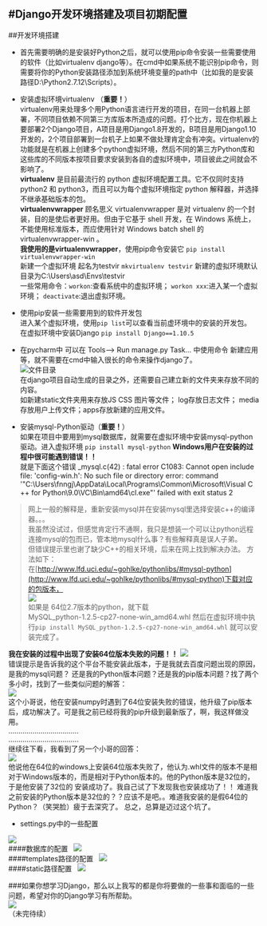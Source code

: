 #Django开发环境搭建及项目初期配置
---
##开发环境搭建
- 首先需要明确的是安装好Python之后，就可以使用pip命令安装一些需要使用的软件（比如virtualenv django等）。在cmd中如果系统不能识别pip命令，则需要将你的Python安装路径添加到系统环境变量的path中（比如我的是安装路径D:\Python2.7.12\Scripts）。

- 安装虚拟环境virtualenv （**重要！**）  
  virtualenv用来处理多个用Python语言进行开发的项目，在同一台机器上部署，不同项目依赖不同第三方库版本所造成的问题。打个比方，现在你机器上要部署2个Django项目，A项目是用Django1.8开发的，B项目是用Django1.10开发的，2个项目部署到一台机子上如果不做处理肯定会有冲突。virtualenv的功能就是在机器上创建多个python虚拟环境，然后不同的第三方Python库和这些库的不同版本按项目要求安装到各自的虚拟环境中，项目彼此之间就会不影响了。  
  **virtualenv** 是目前最流行的 python 虚拟环境配置工具。它不仅同时支持 python2 和 python3，而且可以为每个虚拟环境指定 python 解释器，并选择不继承基础版本的包。  
**virtualenvwrapper** 顾名思义 virtualenvwrapper 是对 virtualenv 的一个封装，目的是使后者更好用。但由于它基于 shell 开发，在 Windows 系统上，不能使用标准版本，而应使用针对 Windows batch shell 的 virtualenvwrapper-win 。  
**我使用的是virtualenvwrapper**，使用pip命令安装它 `pip install virtualenvwrapper-win`   
新建一个虚拟环境 起名为testvir `mkvirtualenv testvir` 新建的虚拟环境默认目录为C:\Users\asd\Envs\testvir   
一些常用命令：`workon`:查看系统中的虚拟环境； `workon xxx`:进入某一个虚拟环境； `deactivate`:退出虚拟环境。

- 使用pip安装一些需要用到的软件开发包  
进入某个虚拟环境，使用`pip list`可以查看当前虚环境中的安装的开发包。  
在虚拟环境中安装Django   `pip install Django==1.10.5`  

- 在pycharm中 可以在 Tools——> Run manage.py Task... 中使用命令 新建应用等，就不需要在cmd中输入很长的命令来操作django了。  
![文件目录](http://i.imgur.com/w1aHoxr.png)  
在django项目自动生成的目录之外，还需要自己建立新的文件夹来存放不同的内容。  
如新建static文件夹用来存放JS CSS 图片等文件； log存放日志文件； media存放用户上传文件；apps存放新建的应用文件。  

- 安装mysql-Python驱动（**重要！**）  
如果在项目中要用到mysql数据库，就需要在虚拟环境中安装mysql-python驱动。进入虚拟环境 `pip install mysql-python`  **Windows用户在安装的过程中很可能遇到错误！！**  
就是下面这个错误
_mysql.c(42) : fatal error C1083: Cannot open include file: 'config-win.h': No such file or directory error: command '"C:\Users\fnngj\AppData\Local\Programs\Common\Microsoft\Visual C ++ for Python\9.0\VC\Bin\amd64\cl.exe"' failed with exit status 2


>网上一般的解释是，重新安装mysql并在安装mysql里选择安装c++的编译器。。。  
我虽然没试过，但感觉肯定行不通啊，我只是想装一个可以让python远程连接mysql的包而已，管本地mysql什么事？有些解释真是误人子弟。  
但错误提示里也谢了缺少C++的相关环境，后来在网上找到解决办法。
方法如下：  
在[http://www.lfd.uci.edu/~gohlke/pythonlibs/#mysql-python](http://www.lfd.uci.edu/~gohlke/pythonlibs/#mysql-python)下载对应的包版本，  
![](http://i.imgur.com/BDXlrfO.png)  
如果是 64位2.7版本的python，就下载  
MySQL_python-1.2.5-cp27-none-win_amd64.whl
然后在虚拟环境中执行`pip install MySQL_python-1.2.5-cp27-none-win_amd64.whl` 就可以安装完成了。  

**我在安装的过程中出现了安装64位版本失败的问题！！**
![](http://i.imgur.com/q0Ph2p3.jpg)    
错误提示是告诉我的这个平台不能安装此版本，于是我就去百度问题出现的原因，是我的mysql问题？ 还是我的Python版本问题？还是我的pip版本问题？找了两个多小时，找到了一些类似问题的解答：  
![](http://i.imgur.com/mvCEjOE.png)  
这个小哥说，他在安装numpy时遇到了64位安装失败的错误，他升级了pip版本后，成功解决了。可是我之前已经将我的pip升级到最新版了，啊，我这样做没用。  
...................................  
...................................  
继续往下看，我看到了另一个小哥的回答：  
![](http://i.imgur.com/pfjAR3P.png)  
他说他在64位的windows上安装64位版本失败了，他认为.whl文件的版本不是相对于Windows版本的，而是相对于Python版本的。他的Python版本是32位的，于是他安装了32位的 安装成功了。我自己试了下发现我也安装成功了！！ 难道我之前安装的Python版本是32位的？？应该不是吧。。难道我安装的是假64位的Python？（笑哭脸）疲于去深究了。  总之，总算是迈过这个坑了。  

- settings.py中的一些配置   

![](http://i.imgur.com/eFZW90H.png)  
####数据库的配置  
![](http://i.imgur.com/CovzL77.png)  
####templates路径的配置  
![](http://i.imgur.com/Ww84zUW.png)  
####static路径配置  
![](http://i.imgur.com/z86m3fW.png)  

###如果你想学习Django，那么以上我写的都是你将要做的一些事和面临的一些问题，希望对你的Django学习有所帮助。  
![](http://i.imgur.com/WMfbMnO.jpg)  
（未完待续）
